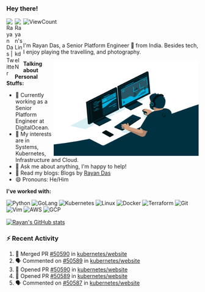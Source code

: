### Hey there!
<a href="https://twitter.com/raydeeam">
  <img align="left" alt="Rayan Das | Twitter" width="22px" src="https://cdn.jsdelivr.net/npm/simple-icons@v3/icons/twitter.svg" />
</a>
<a href="https://www.linkedin.com/in/rayandas/">
  <img align="left" alt="Rayan's LinkdeIN" width="22px" src="https://cdn.jsdelivr.net/npm/simple-icons@v3/icons/linkedin.svg" />
</a>

![ViewCount](https://views.whatilearened.today/views/github/rayandas/views.svg)

<br />

I'm Rayan Das, a Senior Platform Engineer 🚀 from India. Besides tech, I enjoy playing the travelling, and photography.

  <img align="right" alt="GIF" src="https://github.com/rayandas/rayandas/blob/master/code.gif?raw=true" width="380" height="250" />
  
**Talking about Personal Stuffs:**

- 🔭 Currently working as a Senior Platform Engineer at DigitalOcean.
- 🌱 My interests are in Systems, Kubernetes, Infrastructure and Cloud.
- 💬 Ask me about anything, I'm happy to help!
- 📝 Read my blogs: Blogs by [Rayan Das](https://rayandas.in/blogs)
- 😄 Pronouns: He/Him

**I've worked with:**  

<p align="left">


<img src="https://img.icons8.com/color/2x/python.png" alt="Python" width="40" height="40"/>
<img src="https://img.icons8.com/color/2x/golang.png" alt="GoLang" width="40" height="40"/>
<img src="https://img.icons8.com/color/2x/kubernetes.png"/ alt="Kubernetes" width="40" height="40">
<img src="https://img.icons8.com/color/2x/linux.png"/ alt="Linux" width="40" height="40">
<img src="https://img.icons8.com/fluent/2x/docker.png"/ alt="Docker" width="40" height="40">
<img src="https://img.icons8.com/color/2x/terraform.png" alt="Terraform" width="40" height="40"/>
<img src="https://img.icons8.com/color/2x/git.png"  alt="Git"  width="40"  height="40"/>
<img src="https://icons.iconarchive.com/icons/bokehlicia/captiva/256/vim-icon.png"  alt="Vim"  width="40"  height="40"/> 
<img src="https://img.icons8.com/color/2x/amazon-web-services.png"  alt="AWS"  width="40"  height="40"/>
<img src="https://img.icons8.com/color/2x/google-cloud.png"  alt="GCP"  width="40"  height="40"/>

<!---
![Rayan's GitHub Stats](https://github-readme-stats.vercel.app/api?username=rayandas&show_icons=true&include_all_commits=true&count_private=true&theme=default&line_height=20&width="300")

![Rayan's GitHub Stats](https://github-readme-stats.vercel.app/api?username=rayandas&show_icons=true&include_all_commits=true&count_private=true&theme=default&line_height=20&width="300")
=============
--->
<a href="https://github.com/anuraghazra/github-readme-stats"><img align="center" src="https://github-readme-stats.vercel.app/api?username=rayandas&show_icons=true&include_all_commits=true&theme=buefy&hide_border=true&line_height=20&width=300" alt="Rayan's GitHub stats" /></a>

  
### :zap: Recent Activity

<!--START_SECTION:activity-->
1. 🎉 Merged PR [#50590](https://github.com/kubernetes/website/pull/50590) in [kubernetes/website](https://github.com/kubernetes/website)
2. 🗣 Commented on [#50589](https://github.com/kubernetes/website/pull/50589#issuecomment-2822193015) in [kubernetes/website](https://github.com/kubernetes/website)
3. 💪 Opened PR [#50590](https://github.com/kubernetes/website/pull/50590) in [kubernetes/website](https://github.com/kubernetes/website)
4. 💪 Opened PR [#50589](https://github.com/kubernetes/website/pull/50589) in [kubernetes/website](https://github.com/kubernetes/website)
5. 🗣 Commented on [#50587](https://github.com/kubernetes/website/issues/50587#issuecomment-2822047264) in [kubernetes/website](https://github.com/kubernetes/website)
<!--END_SECTION:activity-->

<!---
![Rayan's Most Used Languages](https://github-readme-stats.vercel.app/api/top-langs/?username=rayandas&langs_count=6&layout=compact)
<img src="https://github-readme-streak-stats.herokuapp.com?user=rayandas&theme=default&layout=compact" width="850">
<img src="https://github-readme-stats.vercel.app/api/top-langs/?username=rayandas&show_icons=true&include_all_commits=true&count_private=true&theme=default&line_height=20" alt="Rayan's most used languages" width="350">
<img src="https://github-readme-stats.vercel.app/api?username=rayandas&show_icons=true&include_all_commits=true&count_private=true&theme=default&layout=compact" alt="GitHub Stats of Rayan" width="350">
<img src="https://github-readme-streak-stats.herokuapp.com?user=rayandas&theme=default" align="right" width="875">
-->
